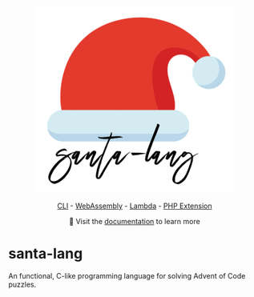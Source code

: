 <p align="center"><a href="https://eddmann.com/santa-lang-rs/"><img src="docs/assets/logo.png" alt="santa-lang" width="400px" /></a></p>
<p align="center"><a href="runtime/cli/">CLI</a> - <a href="runtime/wasm/">WebAssembly</a> - <a href="runtime/lambda/">Lambda</a> - <a href="runtime/php-ext/">PHP Extension</a></p>
<p align="center">📙 Visit the <a href="https://eddmann.com/santa-lang-rs/">documentation</a> to learn more</p>

# santa-lang

An functional, C-like programming language for solving Advent of Code puzzles.
